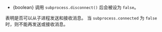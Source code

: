 <!-- YAML
added: v0.7.2
-->

* {boolean} 调用 `subprocess.disconnect()` 后会被设为 `false`。

表明是否可以从子进程发送和接收消息。
当 `subprocess.connected` 为 `false` 时，则不能再发送或接收消息。

